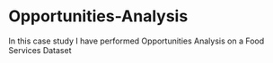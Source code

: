 # Opportunities-Analysis
In this case study I have performed Opportunities Analysis on a Food Services Dataset
